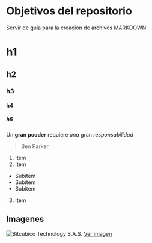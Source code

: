 # Objetivos del repositorio
Servir de guía para la creación de archivos MARKDOWN

# h1
## h2
### h3
#### h4
##### h5

Un **gran pooder** requiere *una* gran *responsabilidad*
> Ben Parker

1. Item
2. Item
 * Subitem
 * Subitem
 * Subitem
3. Item

## Imagenes
![Bitcubico Technology S.A.S.](https://marczak.io/images/netcore-vuejs/splash.png)
[Ver imagen](https://marczak.io/images/netcore-vuejs/splash.png)
